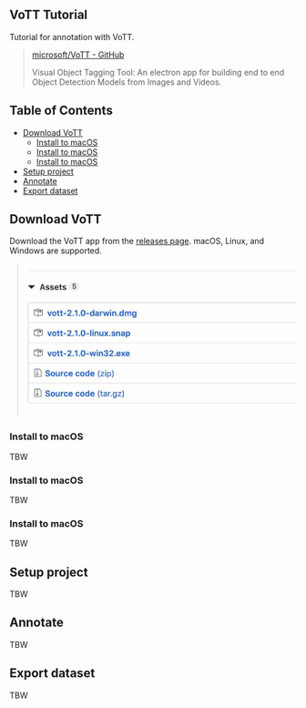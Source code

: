 ## VoTT Tutorial

Tutorial for annotation with VoTT.

> [microsoft/VoTT - GitHub](https://github.com/microsoft/VoTT)
>
> Visual Object Tagging Tool: An electron app for building end to end Object Detection Models from Images and Videos.



## Table of Contents

<!-- START doctoc generated TOC please keep comment here to allow auto update -->
<!-- DON'T EDIT THIS SECTION, INSTEAD RE-RUN doctoc TO UPDATE -->


- [Download VoTT](#download-vott)
  - [Install to macOS](#install-to-macos)
  - [Install to macOS](#install-to-macos-1)
  - [Install to macOS](#install-to-macos-2)
- [Setup project](#setup-project)
- [Annotate](#annotate)
- [Export dataset](#export-dataset)

<!-- END doctoc generated TOC please keep comment here to allow auto update -->



## Download VoTT

Download the VoTT app from the [releases page]. macOS, Linux, and Windows are supported.

[releases page]:https://github.com/microsoft/VoTT/releases

![](./images/download.jpg)

### Install to macOS

TBW

### Install to macOS

TBW

### Install to macOS

TBW



## Setup project

TBW



## Annotate

TBW



## Export dataset

TBW
